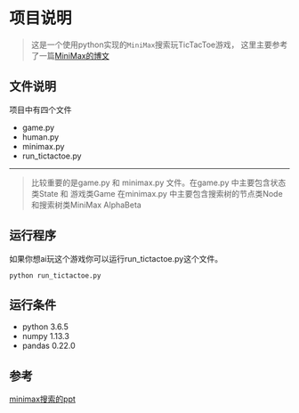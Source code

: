 # 项目说明

> 这是一个使用python实现的`MiniMax`搜索玩TicTacToe游戏，
这里主要参考了一篇[MiniMax的博文](https://blog.csdn.net/wldgg/article/details/50132923)

## 文件说明

项目中有四个文件
- game.py
- human.py
- minimax.py
- run_tictactoe.py
---
>比较重要的是game.py 和 minimax.py 文件。在game.py 中主要包含状态类State 和 游戏类Game
在minimax.py 中主要包含搜索树的节点类Node和搜索树类MiniMax AlphaBeta

## 运行程序
如果你想ai玩这个游戏你可以运行run_tictactoe.py这个文件。
```
python run_tictactoe.py
```

## 运行条件
- python 3.6.5
- numpy 1.13.3
- pandas 0.22.0

## 参考
[minimax搜索的ppt](./reference/ai_minimax.ppt)
